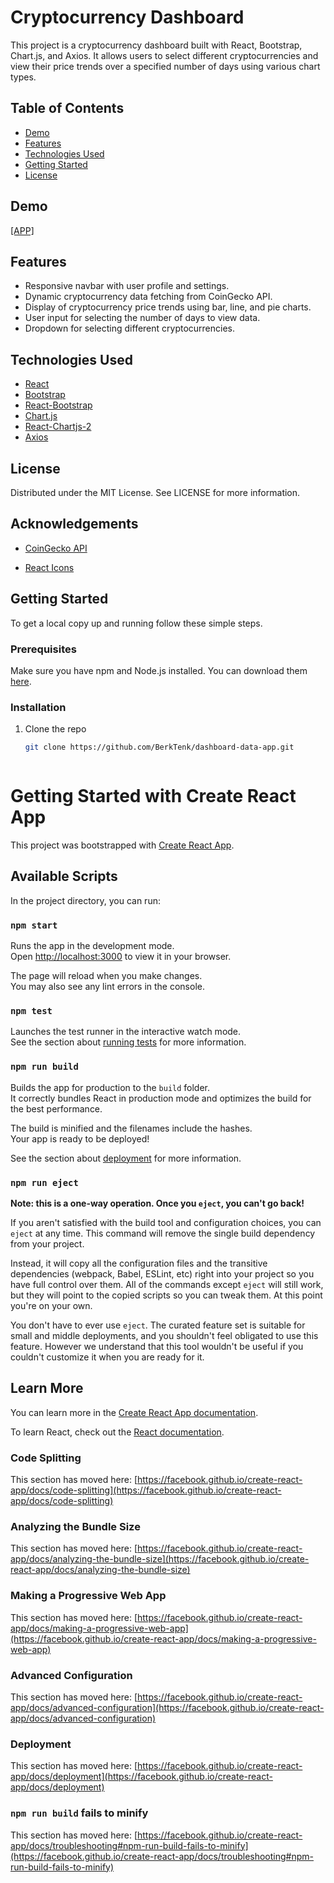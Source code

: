 # Cryptocurrency Dashboard

This project is a cryptocurrency dashboard built with React, Bootstrap, Chart.js, and Axios. It allows users to select different cryptocurrencies and view their price trends over a specified number of days using various chart types.

## Table of Contents

- [Demo](#demo)
- [Features](#features)
- [Technologies Used](#technologies-used)
- [Getting Started](#getting-started)
- [License](#license)

## Demo

[\[APP\]](https://dashboard-berktenk.netlify.app/)

## Features

- Responsive navbar with user profile and settings.
- Dynamic cryptocurrency data fetching from CoinGecko API.
- Display of cryptocurrency price trends using bar, line, and pie charts.
- User input for selecting the number of days to view data.
- Dropdown for selecting different cryptocurrencies.

## Technologies Used

- [React](https://reactjs.org/)
- [Bootstrap](https://getbootstrap.com/)
- [React-Bootstrap](https://react-bootstrap.github.io/)
- [Chart.js](https://www.chartjs.org/)
- [React-Chartjs-2](https://www.npmjs.com/package/react-chartjs-2)
- [Axios](https://axios-http.com/)

## License

Distributed under the MIT License. See LICENSE for more information.

## Acknowledgements

- [CoinGecko API](https://www.coingecko.com/en/api)

- [React Icons](https://react-icons.github.io/react-icons/)

## Getting Started

To get a local copy up and running follow these simple steps.

### Prerequisites

Make sure you have npm and Node.js installed. You can download them [here](https://nodejs.org/).

### Installation

1. Clone the repo
   ```sh
   git clone https://github.com/BerkTenk/dashboard-data-app.git



# Getting Started with Create React App

This project was bootstrapped with [Create React App](https://github.com/facebook/create-react-app).

## Available Scripts

In the project directory, you can run:

### `npm start`

Runs the app in the development mode.\
Open [http://localhost:3000](http://localhost:3000) to view it in your browser.

The page will reload when you make changes.\
You may also see any lint errors in the console.

### `npm test`

Launches the test runner in the interactive watch mode.\
See the section about [running tests](https://facebook.github.io/create-react-app/docs/running-tests) for more information.

### `npm run build`

Builds the app for production to the `build` folder.\
It correctly bundles React in production mode and optimizes the build for the best performance.

The build is minified and the filenames include the hashes.\
Your app is ready to be deployed!

See the section about [deployment](https://facebook.github.io/create-react-app/docs/deployment) for more information.

### `npm run eject`

**Note: this is a one-way operation. Once you `eject`, you can't go back!**

If you aren't satisfied with the build tool and configuration choices, you can `eject` at any time. This command will remove the single build dependency from your project.

Instead, it will copy all the configuration files and the transitive dependencies (webpack, Babel, ESLint, etc) right into your project so you have full control over them. All of the commands except `eject` will still work, but they will point to the copied scripts so you can tweak them. At this point you're on your own.

You don't have to ever use `eject`. The curated feature set is suitable for small and middle deployments, and you shouldn't feel obligated to use this feature. However we understand that this tool wouldn't be useful if you couldn't customize it when you are ready for it.

## Learn More

You can learn more in the [Create React App documentation](https://facebook.github.io/create-react-app/docs/getting-started).

To learn React, check out the [React documentation](https://reactjs.org/).

### Code Splitting

This section has moved here: [https://facebook.github.io/create-react-app/docs/code-splitting](https://facebook.github.io/create-react-app/docs/code-splitting)

### Analyzing the Bundle Size

This section has moved here: [https://facebook.github.io/create-react-app/docs/analyzing-the-bundle-size](https://facebook.github.io/create-react-app/docs/analyzing-the-bundle-size)

### Making a Progressive Web App

This section has moved here: [https://facebook.github.io/create-react-app/docs/making-a-progressive-web-app](https://facebook.github.io/create-react-app/docs/making-a-progressive-web-app)

### Advanced Configuration

This section has moved here: [https://facebook.github.io/create-react-app/docs/advanced-configuration](https://facebook.github.io/create-react-app/docs/advanced-configuration)

### Deployment

This section has moved here: [https://facebook.github.io/create-react-app/docs/deployment](https://facebook.github.io/create-react-app/docs/deployment)

### `npm run build` fails to minify

This section has moved here: [https://facebook.github.io/create-react-app/docs/troubleshooting#npm-run-build-fails-to-minify](https://facebook.github.io/create-react-app/docs/troubleshooting#npm-run-build-fails-to-minify)
